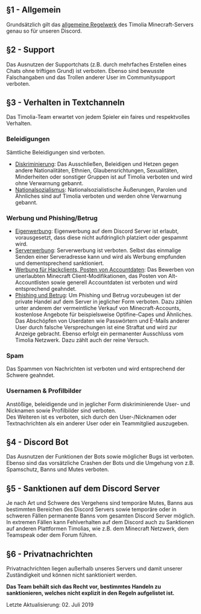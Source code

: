 ## §1 - Allgemein
Grundsätzlich gilt das [allgemeine Regelwerk](games.md) des Timolia Minecraft-Servers genau so für unseren Discord.

## §2 - Support
Das Ausnutzen der Supportchats (z.B. durch mehrfaches Erstellen eines Chats ohne triftigen Grund) ist verboten.
Ebenso sind bewusste Falschangaben und das Trollen anderer User im Communitysupport verboten.

## §3 - Verhalten in Textchanneln
Das Timolia-Team erwartet von jedem Spieler ein faires und respektvolles Verhalten.

### Beleidigungen
Sämtliche Beleidigungen sind verboten.
- <u>Diskriminierung</u>: Das Ausschließen, Beleidigen und Hetzen gegen andere Nationalitäten, Ethnien, Glaubensrichtungen, Sexualitäten, Minderheiten oder sonstiger Gruppen ist auf Timolia verboten und wird ohne Verwarnung gebannt.
- <u>Nationalsozialismus</u>: Nationalsozialistische Äußerungen, Parolen und Ähnliches sind auf Timolia verboten und werden ohne Verwarnung gebannt.

### Werbung und Phishing/Betrug
- <u>Eigenwerbung</u>: Eigenwerbung auf dem Discord Server ist erlaubt, vorausgesetzt, dass diese nicht aufdringlich platziert oder gespammt wird.
- <u>Serverwerbung</u>: Serverwerbung ist verboten. Selbst das einmalige Senden einer Serveradresse kann und wird als Werbung empfunden und dementsprechend sanktioniert.
- <u>Werbung für Hackclients, Posten von Accountdaten</u>: Das Bewerben von unerlaubten Minecraft Client-Modifikationen, das Posten von Alt-Accountlisten sowie generell Accountdaten ist verboten und wird entsprechend geahndet.
- <u>Phishing und Betrug</u>: Um Phishing und Betrug vorzubeugen ist der private Handel auf dem Server in jeglicher Form verboten.
Dazu zählen unter anderem der vermeintliche Verkauf von Minecraft-Accounts, kostenlose Angebote für beispielsweise Optifine-Capes und Ähnliches. Das Abschöpfen von Userdaten wie Passwörtern und E-Mails anderer User durch falsche Versprechungen ist eine Straftat und wird zur Anzeige gebracht. Ebenso erfolgt ein permanenter Ausschluss vom Timolia Netzwerk. Dazu zählt auch der reine Versuch.

### Spam
Das Spammen von Nachrichten ist verboten und wird entsprechend der Schwere geahndet.
### Usernamen & Profilbilder
Anstößige, beleidigende und in jeglicher Form diskriminierende User- und Nicknamen sowie Profilbilder sind verboten.  
Des Weiteren ist es verboten, sich durch den User-/Nicknamen oder Textnachrichten als ein anderer User oder ein Teammitglied auszugeben.

## §4 - Discord Bot
Das Ausnutzen der Funktionen der Bots sowie möglicher Bugs ist verboten. Ebenso sind das vorsätzliche Crashen der Bots und die Umgehung von z.B. Spamschutz, Banns und Mutes verboten.

## §5 - Sanktionen auf dem Discord Server
Je nach Art und Schwere des Vergehens sind temporäre Mutes, Banns aus bestimmten Bereichen des Discord Servers sowie temporäre oder in schweren Fällen permanente Banns vom gesamten Discord Server möglich. In extremen Fällen kann Fehlverhalten auf dem Discord auch zu Sanktionen auf anderen Plattformen Timolias, wie z.B. dem Minecraft Netzwerk, dem Teamspeak oder dem Forum führen.

## §6 - Privatnachrichten
Privatnachrichten liegen außerhalb unseres Servers und damit unserer Zuständigkeit und können nicht sanktioniert werden.

<strong>Das Team behält sich das Recht vor, bestimmtes Handeln zu sanktionieren, welches nicht explizit in den Regeln aufgelistet ist.</strong>

Letzte Aktualisierung: 02. Juli 2019
